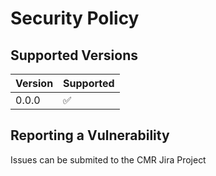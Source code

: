 # Security Policy

## Supported Versions

| Version | Supported          |
| ------- | ------------------ |
| 0.0.0   | :white_check_mark: |

## Reporting a Vulnerability

Issues can be submited to the CMR Jira Project
